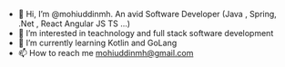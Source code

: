 - 👋 Hi, I’m @mohiuddinmh. An avid Software Developer (Java , Spring, .Net , React Angular JS TS ...) 
- 👀 I’m interested in teachnology and full stack software development
- 🌱 I’m currently learning Kotlin and GoLang
- 📫 How to reach me mohiuddinmh@gmail.com

<!---
mohiuddinmh/mohiuddinmh is a ✨ special ✨ repository because its `README.md` (this file) appears on your GitHub profile.
You can click the Preview link to take a look at your changes.
--->
